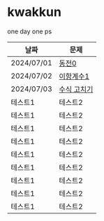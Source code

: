 # kwakkun

one day one ps

| 날짜         | 문제                                              |
|------------|-------------------------------------------------|
| 2024/07/01 | [동전0](https://www.acmicpc.net/problem/11047)    | 
| 2024/07/02 | [이항계수1](https://www.acmicpc.net/problem/11050)  | 
| 2024/07/03 | [수식 고치기](https://www.acmicpc.net/problem/31835) | 
| 테스트1       | 테스트2                                            | 
| 테스트1       | 테스트2                                            | 
| 테스트1       | 테스트2                                            | 
| 테스트1       | 테스트2                                            | 
| 테스트1       | 테스트2                                            | 
| 테스트1       | 테스트2                                            | 
| 테스트1       | 테스트2                                            | 
| 테스트1       | 테스트2                                            | 
| 테스트1       | 테스트2                                            | 